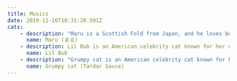 ```yaml
---
title: Musics
date: 2019-11-16T10:31:20.591Z
cats:
    - description: "Maru is a Scottish Fold from Japan, and he loves boxes."
      name: Maru (まる)
    - description: Lil Bub is an American celebrity cat known for her unique appearance.
      name: Lil Bub
    - description: "Grumpy cat is an American celebrity cat known for her grumpy appearance. "
      name: Grumpy cat (Tardar Sauce)
---
```

